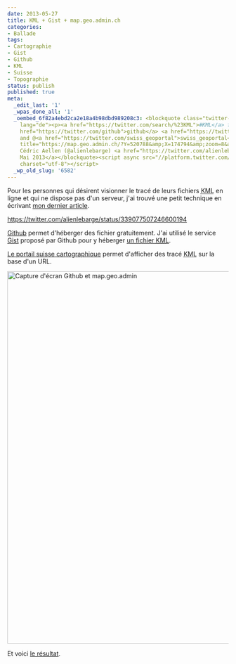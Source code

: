```yaml
---
date: 2013-05-27
title: KML + Gist + map.geo.admin.ch
categories:
- Ballade
tags:
- Cartographie
- Gist
- Github
- KML
- Suisse
- Topographie
status: publish
published: true
meta:
  _edit_last: '1'
  _wpas_done_all: '1'
  _oembed_6f82a4ebd2ca2e18a4b98dbd989208c3: <blockquote class="twitter-tweet" width="550"
    lang="de"><p><a href="https://twitter.com/search/%23KML">#KML</a> files on @<a
    href="https://twitter.com/github">github</a> <a href="https://twitter.com/search/%23gist">#gist</a>
    and @<a href="https://twitter.com/swiss_geoportal">swiss_geoportal</a> = <a href="https://t.co/Z6FZ3Dekv6"
    title="https://map.geo.admin.ch/?Y=520788&amp;X=174794&amp;zoom=8&amp;bgLayer=ch.swisstopo.pixelkarte-farbe&amp;layers=ch.swisstopo.swisstlm3d-wanderwege,KML%7C%7Chttps%3A%2F%2Fgist.github.com%2Falienlebarge%2F5657247%2Fraw%2F3a9b61b34d6a178b7e6c027c1f53a803c217a1df%2FSautDuDay.kml&amp;layers_opacity=1,1&amp;layers_visibility=true,true&amp;time_current=latest&amp;lang=en">map.geo.admin.ch/?Y=520788&amp;X=17…</a></p>&mdash;
    Cédric Aellen (@alienlebarge) <a href="https://twitter.com/alienlebarge/status/339077507246600194">27.
    Mai 2013</a></blockquote><script async src="//platform.twitter.com/widgets.js"
    charset="utf-8"></script>
  _wp_old_slug: '6582'
---
```

Pour les personnes qui désirent visionner le tracé de leurs fichiers <abbr title="Keyhole Markup Language">KML</abbr> en ligne et qui ne dispose pas d'un serveur, j'ai trouvé une petit technique en écrivant <a title="Article sur la ballade au Saut du Day" href="https://www.alienlebarge.ch/2013/05/27/saut-du-day/">mon dernier article</a>. <!--more-->

https://twitter.com/alienlebarge/status/339077507246600194

<a title="Le site de versioning de code Github" href="https://www.github.com">Github</a> permet d'héberger des fichier gratuitement. J'ai utilisé le service <a href="https://gist.github.com">Gist</a> proposé par Github pour y héberger <a title="Fichier KML de la ballade du Saut du Day" href="https://gist.github.com/alienlebarge/5657247">un fichier <abbr title="Keyhole Markup Language">KML</abbr></a>.

<a href="https://map.geo.admin.ch">Le portail suisse cartographique</a> permet d'afficher des tracé <abbr title="Keyhole Markup Language">KML</abbr> sur la base d'un URL.

<img class="aligncenter size-full wp-image-6583" alt="Capture d'écran Github et map.geo.admin" src="https://dlgjp9x71cipk.cloudfront.net/2013/05/Napkin-27.05.13-10.30.13-PM.png" width="691" height="848" />

Et voici <a title="Le tracé KML sur map.geo.admin" href="https://map.geo.admin.ch/?Y=520788&amp;X=174794&amp;zoom=8&amp;bgLayer=ch.swisstopo.pixelkarte-farbe&amp;layers=ch.swisstopo.swisstlm3d-wanderwege,KML%7C%7Chttps%3A%2F%2Fgist.github.com%2Falienlebarge%2F5657247%2Fraw%2F3a9b61b34d6a178b7e6c027c1f53a803c217a1df%2FSautDuDay.kml&amp;layers_opacity=1,1&amp;layers_visibility=true,true&amp;time_current=latest&amp;lang=fr">le résultat</a>.
